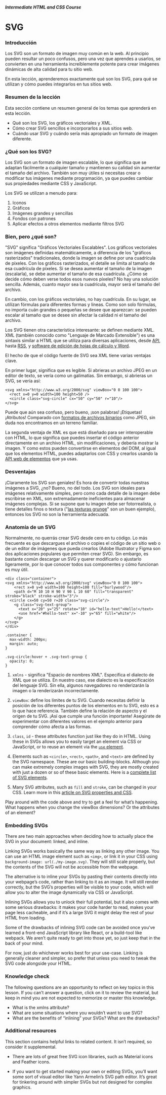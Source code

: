 _**Intermediate HTML and CSS Course**_

# SVG

### Introducción
Los SVG son un formato de imagen muy común en la web. Al principio pueden resultar un poco confusos, pero una vez que aprendes a usarlos, se convierten en una herramienta increíblemente potente para crear imágenes dinámicas de alta calidad para tu sitio web.

En esta lección, aprenderemos exactamente qué son los SVG, para qué se utilizan y cómo puedes integrarlos en tus sitios web.

### Resumen de la lección
Esta sección contiene un resumen general de los temas que aprenderá en esta lección.

- Qué son los SVG, los gráficos vectoriales y XML.
- Cómo crear SVG sencillos e incorporarlos a sus sitios web.
- Cuándo usar SVG y cuándo sería más apropiado un formato de imagen diferente.

### ¿Qué son los SVG?
Los SVG son un formato de imagen escalable, lo que significa que se adaptan fácilmente a cualquier tamaño y mantienen su calidad sin aumentar el tamaño del archivo. También son muy útiles si necesitas crear o modificar tus imágenes mediante programación, ya que puedes cambiar sus propiedades mediante CSS y JavaScript.

Los SVG se utilizan a menudo para:

1. Iconos
2. Gráficos
3. Imágenes grandes y sencillas
4. Fondos con patrones
5. Aplicar efectos a otros elementos mediante filtros SVG

### Bien, pero ¿qué son?
"SVG" significa "Gráficos Vectoriales Escalables". Los gráficos vectoriales son imágenes definidas matemáticamente, a diferencia de los "gráficos rasterizados" tradicionales, donde la imagen se define por una cuadrícula de píxeles. Con los gráficos rasterizados, el detalle se limita al tamaño de esa cuadrícula de píxeles. Si se desea aumentar el tamaño de la imagen (escalarla), se debe aumentar el tamaño de esa cuadrícula. ¿Cómo se decide cómo deben verse todos esos nuevos píxeles? No hay una solución sencilla. Además, cuanto mayor sea la cuadrícula, mayor será el tamaño del archivo.

En cambio, con los gráficos vectoriales, no hay cuadrícula. En su lugar, se utilizan fórmulas para diferentes formas y líneas. Como son solo fórmulas, no importa cuán grandes o pequeñas se desee que aparezcan: se pueden escalar al tamaño que se desee sin afectar la calidad ni el tamaño del archivo.

Los SVG tienen otra característica interesante: se definen mediante XML. XML (también conocido como "Lenguaje de Marcado Extensible") es una sintaxis similar a HTML que se utiliza para diversas aplicaciones, desde [API](https://en.wikipedia.org/wiki/API), hasta [RSS](https://en.wikipedia.org/wiki/RSS), y [software de edición de hojas de cálculo y Word](https://en.wikipedia.org/wiki/Office_Open_XML).

El hecho de que el código fuente de SVG sea XML tiene varias ventajas clave.

En primer lugar, significa que es legible. Si abrieras un archivo JPEG en un editor de texto, se vería como un galimatías. Sin embargo, si abrieras un SVG, se vería así:
```
<svg xmlns="http://www.w3.org/2000/svg" viewBox="0 0 100 100">
  <rect x=0 y=0 width=100 height=50 />
  <circle class="svg-circle" cx="50" cy="50" r="10"/>
</svg>
```
Puede que aún sea confuso, pero bueno, ¡son palabras! ¡Etiquetas! ¡Atributos! Comparado con [formatos de archivos binarios](https://en.wikipedia.org/wiki/Binary_file) como JPEG, sin duda nos encontramos en un terreno familiar.

La segunda ventaja de XML es que está diseñado para ser interoperable con HTML, lo que significa que puedes insertar el código anterior directamente en un archivo HTML, sin modificaciones, y debería mostrar la imagen. Y como estos pueden convertirse en elementos del DOM, al igual que los elementos HTML, puedes adaptarlos con CSS y crearlos usando la [API web de elementos](https://developer.mozilla.org/en-US/docs/Web/API/Element) que ya usas.

### Desventajas
¡Claramente los SVG son geniales! Es hora de convertir todas nuestras imágenes a SVG, ¿no? Bueno, no del todo. Los SVG son ideales para imágenes relativamente simples, pero como cada detalle de la imagen debe escribirse en XML, son extremadamente ineficientes para almacenar imágenes complejas. Si se supone que tu imagen debe ser fotorrealista, o tiene detalles finos o textura ("[las texturas grunge](https://unsplash.com/es/s/fotos/grunge-texture)" son un buen ejemplo), entonces los SVG no son la herramienta adecuada.

### Anatomía de un SVG
Normalmente, no querrás crear SVG desde cero en tu código. Lo más frecuente es que descargues el archivo o copies el código de un sitio web o de un editor de imágenes que pueda crearlos (Adobe Illustrator y Figma son dos aplicaciones populares que permiten crear SVG). Sin embargo, es bastante común descargar un SVG y querer modificarlo o ajustarlo ligeramente, por lo que conocer todos sus componentes y cómo funcionan es muy útil.
```
<div class="container">
<svg xmlns="http://www.w3.org/2000/svg" viewBox="0 0 100 100">
    <rect x=0 y=0 width=100 height=100 fill="burlywood"/>
    <path d="M 10 10 H 90 V 90 L 10 60" fill="transparent" stroke="black" stroke-width="3"/>
  <circle cx=50 cy=50 r=20 class="svg-circle"/>
    <g class="svg-text-group">
      <text x="20" y="25" rotate="10" id="hello-text">Hello!</text>
      <use href="#hello-text" x="-10" y="65" fill="white"/>
    </g>
</svg>
</div>
```
```
.container {
  max-width: 200px;
  margin: auto;
}

.svg-circle:hover + .svg-text-group {
  opacity: 0;
}
```
1. `xmlns` - significa "Espacio de nombres XML". Especifica el dialecto de XML que se utiliza. En nuestro caso, ese dialecto es la especificación del lenguaje SVG. Sin ella, algunos navegadores no renderizarán la imagen o la renderizarán incorrectamente.

2. `viewBox`: define los límites de tu SVG. Cuando necesitas definir la posición de los diferentes puntos de los elementos en tu SVG, esto es a lo que hace referencia. También define la relación de aspecto y el origen de tu SVG. ¡Así que cumple una función importante! Asegúrate de experimentar con diferentes valores en el ejemplo anterior para comprender cómo afecta a las formas.

3. `class`, `id` - these attributes function just like they do in HTML. Using these in SVGs allows you to easily target an element via CSS or JavaScript, or to reuse an element via the [`use` element](https://developer.mozilla.org/en-US/docs/Web/SVG/Reference/Element/use).

4. Elements such as `<circle>`, `<rect>`, `<path>`, and `<text>` are defined by the SVG namespace. These are our basic building-blocks. Although you can make extremely complex images with SVG, they are mostly created with just a dozen or so of these basic elements. Here is a [complete list of SVG elements](https://developer.mozilla.org/en-US/docs/Web/SVG/Reference/Element).

5. Many SVG attributes, such as `fill` and `stroke`, can be changed in your CSS. Learn more in this [article on SVG properties and CSS](https://css-tricks.com/svg-properties-and-css/).

Play around with the code above and try to get a feel for what’s happening. What happens when you change the viewBox dimensions? Or the attributes of an element?

### Embedding SVGs
There are two main approaches when deciding how to actually place the SVG in your document: linked, and inline.

Linking SVGs works basically the same way as linking any other image. You can use an HTML image element such as `<img>`, or link it in your CSS using `background-image: url(./my-image.svg)`. They will still scale properly, but the contents of the SVG will not be accessible from the webpage.

The alternative is to inline your SVGs by pasting their contents directly into your webpage’s code, rather than linking to it as an image. It will still render correctly, but the SVG’s properties will be visible to your code, which will allow you to alter the image dynamically via CSS or JavaScript.

Inlining SVGs allows you to unlock their full potential, but it also comes with some serious drawbacks: it makes your code harder to read, makes your page less cacheable, and if it’s a large SVG it might delay the rest of your HTML from loading.

Some of the drawbacks of inlining SVG code can be avoided once you’ve learned a front-end JavaScript library like React, or a build-tool like webpack. We aren’t quite ready to get into those yet, so just keep that in the back of your mind.

For now, just do whichever works best for your use-case. Linking is generally cleaner and simpler, so prefer that unless you need to tweak the SVG code alongside your HTML.

### Knowledge check
The following questions are an opportunity to reflect on key topics in this lesson. If you can’t answer a question, click on it to review the material, but keep in mind you are not expected to memorize or master this knowledge.

- What is the xmlns attribute?
- What are some situations where you wouldn’t want to use SVG?
- What are the benefits of “inlining” your SVGs? What are the drawbacks?

### Additional resources
This section contains helpful links to related content. It isn’t required, so consider it supplemental.

- There are lots of great free SVG icon libraries, such as Material icons and Feather icons.

- If you want to get started making your own or editing SVGs, you’ll want some sort of visual editor like Yann Armelin’s SVG path editor. It’s great for tinkering around with simpler SVGs but not designed for complex graphics.